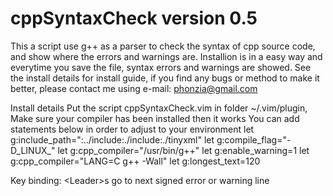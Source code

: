 cppSyntaxCheck
version 0.5
==============
This a script use g++ as a parser to check the syntax of cpp source code, and show where the errors and warnings are. Installion is in a easy way and everytime you save the file, syntax errors and warnings are showed.
See the install details for install guide, if you find any bugs or method to make it better, please contact me using e-mail: phonzia@gmail.com

Install details
Put the script cppSyntaxCheck.vim in folder ~/.vim/plugin, Make sure your compiler has been installed then it works
You can add statements below in order to adjust to your environment
let g:include_path=":../include:./include:./tinyxml"
let g:compile_flag="-D_LINUX_"
let g:cpp_compiler="/usr/bin/g++"
let g:enable_warning=1
let g:cpp_compiler="LANG=C g++ -Wall"
let g:longest_text=120

Key binding:
\<Leader\>s      go to next signed error or warning line
